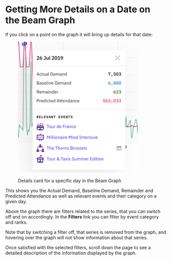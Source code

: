 # Getting More Details on a Date on the Beam Graph

If you click on a point on the graph it will bring up details for that date:

<figure><img src="../.gitbook/assets/image (63).png" alt="" width="375"><figcaption><p>Details card for a specific day in the Beam Graph</p></figcaption></figure>

This shows you the Actual Demand, Baseline Demand, Remainder and Predicted Attendance as well as relevant events and their category on a given day.

Above the graph there are filters related to the series, that you can switch off and on accordingly. In the **Filters** link you can filter by event category and ranks.

Note that by switching a filter off, that series is removed from the graph, and hovering over the graph will not show information about that series.

Once satisfied with the selected filters, scroll down the page to see a detailed description of the information displayed by the graph.
